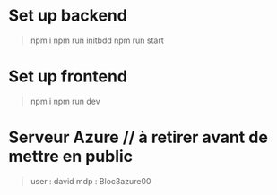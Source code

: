# Set up backend
> npm i
> npm run initbdd
> npm run start

# Set up frontend
> npm i
> npm run dev

# Serveur Azure // à retirer avant de mettre en public
> user : david
> mdp : Bloc3azure00